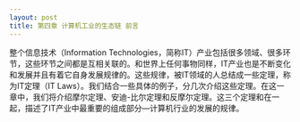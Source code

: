 ```yaml
---
layout: post
title: 第四章 计算机工业的生态链 前言 
---
```

整个信息技术（Information Technologies，简称IT）产业包括很多领域、很多环节，这些环节之间都是互相关联的。和世界上任何事物同样，IT产业也是不断变化和发展并且有着它自身发展规律的。这些规律，被IT领域的人总结成一些定理，称为IT定理（IT Laws）。我们结合一些具体的例子，分几次介绍这些定理。在这一章中，我们将介绍摩尔定理、安迪-比尔定理和反摩尔定理。这三个定理和在一起，描述了IT产业中最重要的组成部分—计算机行业的发展的规律。

